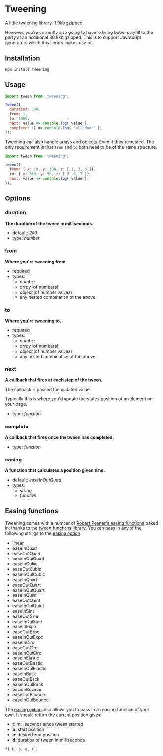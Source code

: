 # Tweening

A little tweening library. 1.9kb gzipped.

However, you're currently also going to have to bring
babel polyfill to the party at an additional 30.8kb gzipped.
This is to support Javascript generators which this library
makes use of.

## Installation

```
npm install tweening
```

## Usage

```js
import tween from 'tweening';

tween({
  duration: 100,
  from: 1,
  to: 1000,
  next: value => console.log( value );
  complete: () => console.log( 'all done' );
});
```

Tweening can also handle arrays and objects. Even if they're
nested. The only requirement is that `from` and `to` both need
to be of the same structure.

```js
import tween from 'tweening';

tween({
  from: { x: 10, y: 100, z: [ 1, 2, 3 ]},
  to: { x: 500, y: 50, z: [ 9, 8, 7 ]},
  next: value => console.log( value );
});
```

## Options

### duration

**The duration of the tween in milliseconds.**

- default: *200*
- type: *number*

### from

**Where you're tweening from.**

- required
- types:
  - *number*
  - *array* (of numbers)
  - *object* (of number values)
  - any nested combination of the above

### to

**Where you're tweening to.**

- required
- types:
  - *number*
  - *array* (of numbers)
  - *object* (of number values)
  - any nested combination of the above

### next

**A callback that fires at each step of the tween.**

The callback is passed the updated value.

Typically this is where you'd update the state / position
of an element on your page.

- type: *function*

### complete

**A callback that fires once the tween has completed.**

- type: *function*

### easing

**A function that calculates a position given time.**

- default: *easeInOutQuad*
- types:
  - *string*
  - *function*

## Easing functions

Tweening comes with a number of
[Robert Penner's easing functions](http://robertpenner.com/easing)
baked in, thanks to the
[tween functions library](https://github.com/chenglou/tween-functions).
You can pass in any of the following strings to the
[easing option](#easing).

- linear
- easeInQuad
- easeOutQuad
- easeInOutQuad
- easeInCubic
- easeOutCubic
- easeInOutCubic
- easeInQuart
- easeOutQuart
- easeInOutQuart
- easeInQuint
- easeOutQuint
- easeInOutQuint
- easeInSine
- easeOutSine
- easeInOutSine
- easeInExpo
- easeOutExpo
- easeInOutExpo
- easeInCirc
- easeOutCirc
- easeInOutCirc
- easeInElastic
- easeOutElastic
- easeInOutElastic
- easeInBack
- easeOutBack
- easeInOutBack
- easeInBounce
- easeOutBounce
- easeInOutBounce

The [easing option](#easing) also allows you to pass in an
easing function of your own. It should return the current
position given:

- **t**: milliseconds since tween started
- **b**: start position
- **e**: desired end position
- **d**: duration of tween in milliseconds

```js
f( t, b, e, d )
```
